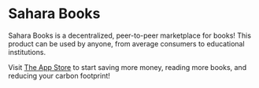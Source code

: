 # Sahara Books

Sahara Books is a decentralized, peer-to-peer marketplace for books! This product can be used by anyone, from average consumers to educational institutions. 

Visit [The App Store](https://apps.apple.com/us/app/sahara-books/id1523145664) to start saving more money, reading more books, and reducing your carbon footprint!
